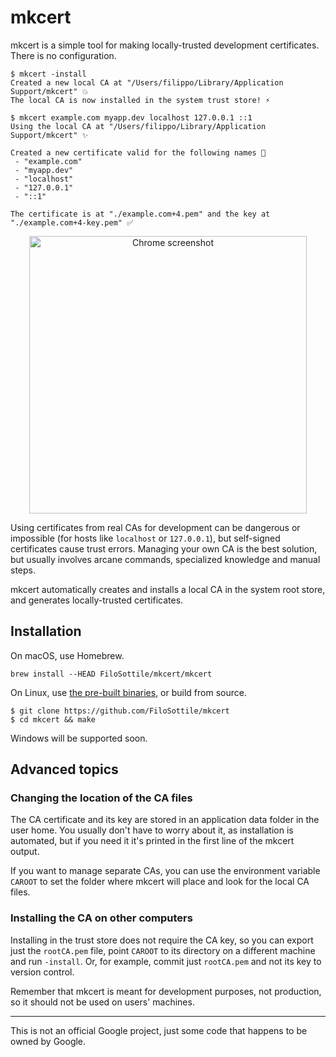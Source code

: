 # mkcert

mkcert is a simple tool for making locally-trusted development certificates. There is no configuration.

```
$ mkcert -install
Created a new local CA at "/Users/filippo/Library/Application Support/mkcert" 💥
The local CA is now installed in the system trust store! ⚡️

$ mkcert example.com myapp.dev localhost 127.0.0.1 ::1
Using the local CA at "/Users/filippo/Library/Application Support/mkcert" ✨

Created a new certificate valid for the following names 📜
 - "example.com"
 - "myapp.dev"
 - "localhost"
 - "127.0.0.1"
 - "::1"

The certificate is at "./example.com+4.pem" and the key at "./example.com+4-key.pem" ✅
```

<p align="center"><img width="444" alt="Chrome screenshot" src="https://user-images.githubusercontent.com/1225294/41887838-7acd55ca-78d0-11e8-8a81-139a54faaf87.png"></p>

Using certificates from real CAs for development can be dangerous or impossible (for hosts like `localhost` or `127.0.0.1`), but self-signed certificates cause trust errors. Managing your own CA is the best solution, but usually involves arcane commands, specialized knowledge and manual steps.

mkcert automatically creates and installs a local CA in the system root store, and generates locally-trusted certificates.

## Installation

On macOS, use Homebrew.

```
brew install --HEAD FiloSottile/mkcert/mkcert
```

On Linux, use [the pre-built binaries](https://github.com/FiloSottile/mkcert/releases), or build from source.

```
$ git clone https://github.com/FiloSottile/mkcert
$ cd mkcert && make
```

Windows will be supported soon.

## Advanced topics

### Changing the location of the CA files

The CA certificate and its key are stored in an application data folder in the user home. You usually don't have to worry about it, as installation is automated, but if you need it it's printed in the first line of the mkcert output.

If you want to manage separate CAs, you can use the environment variable `CAROOT` to set the folder where mkcert will place and look for the local CA files.

### Installing the CA on other computers

Installing in the trust store does not require the CA key, so you can export just the `rootCA.pem` file, point `CAROOT` to its directory on a different machine and run `-install`. Or, for example, commit just `rootCA.pem` and not its key to version control.

Remember that mkcert is meant for development purposes, not production, so it should not be used on users' machines.

---

This is not an official Google project, just some code that happens to be owned by Google.
